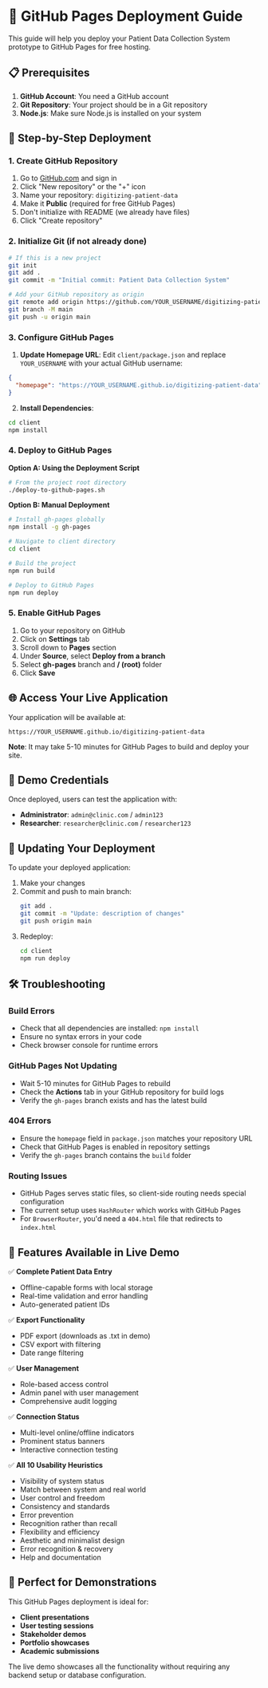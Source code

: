 # 🚀 GitHub Pages Deployment Guide

This guide will help you deploy your Patient Data Collection System prototype to GitHub Pages for free hosting.

## 📋 Prerequisites

1. **GitHub Account**: You need a GitHub account
2. **Git Repository**: Your project should be in a Git repository
3. **Node.js**: Make sure Node.js is installed on your system

## 🔧 Step-by-Step Deployment

### 1. Create GitHub Repository

1. Go to [GitHub.com](https://github.com) and sign in
2. Click "New repository" or the "+" icon
3. Name your repository: `digitizing-patient-data`
4. Make it **Public** (required for free GitHub Pages)
5. Don't initialize with README (we already have files)
6. Click "Create repository"

### 2. Initialize Git (if not already done)

```bash
# If this is a new project
git init
git add .
git commit -m "Initial commit: Patient Data Collection System"

# Add your GitHub repository as origin
git remote add origin https://github.com/YOUR_USERNAME/digitizing-patient-data.git
git branch -M main
git push -u origin main
```

### 3. Configure GitHub Pages

1. **Update Homepage URL**: Edit `client/package.json` and replace `YOUR_USERNAME` with your actual GitHub username:

```json
{
  "homepage": "https://YOUR_USERNAME.github.io/digitizing-patient-data"
}
```

2. **Install Dependencies**: 
```bash
cd client
npm install
```

### 4. Deploy to GitHub Pages

**Option A: Using the Deployment Script**
```bash
# From the project root directory
./deploy-to-github-pages.sh
```

**Option B: Manual Deployment**
```bash
# Install gh-pages globally
npm install -g gh-pages

# Navigate to client directory
cd client

# Build the project
npm run build

# Deploy to GitHub Pages
npm run deploy
```

### 5. Enable GitHub Pages

1. Go to your repository on GitHub
2. Click on **Settings** tab
3. Scroll down to **Pages** section
4. Under **Source**, select **Deploy from a branch**
5. Select **gh-pages** branch and **/ (root)** folder
6. Click **Save**

## 🌐 Access Your Live Application

Your application will be available at:
```
https://YOUR_USERNAME.github.io/digitizing-patient-data
```

**Note**: It may take 5-10 minutes for GitHub Pages to build and deploy your site.

## 🔐 Demo Credentials

Once deployed, users can test the application with:

- **Administrator**: `admin@clinic.com` / `admin123`
- **Researcher**: `researcher@clinic.com` / `researcher123`

## 🔄 Updating Your Deployment

To update your deployed application:

1. Make your changes
2. Commit and push to main branch:
   ```bash
   git add .
   git commit -m "Update: description of changes"
   git push origin main
   ```
3. Redeploy:
   ```bash
   cd client
   npm run deploy
   ```

## 🛠️ Troubleshooting

### Build Errors
- Check that all dependencies are installed: `npm install`
- Ensure no syntax errors in your code
- Check browser console for runtime errors

### GitHub Pages Not Updating
- Wait 5-10 minutes for GitHub Pages to rebuild
- Check the **Actions** tab in your GitHub repository for build logs
- Verify the `gh-pages` branch exists and has the latest build

### 404 Errors
- Ensure the `homepage` field in `package.json` matches your repository URL
- Check that GitHub Pages is enabled in repository settings
- Verify the `gh-pages` branch contains the `build` folder

### Routing Issues
- GitHub Pages serves static files, so client-side routing needs special configuration
- The current setup uses `HashRouter` which works with GitHub Pages
- For `BrowserRouter`, you'd need a `404.html` file that redirects to `index.html`

## 📱 Features Available in Live Demo

✅ **Complete Patient Data Entry**
- Offline-capable forms with local storage
- Real-time validation and error handling
- Auto-generated patient IDs

✅ **Export Functionality**
- PDF export (downloads as .txt in demo)
- CSV export with filtering
- Date range filtering

✅ **User Management**
- Role-based access control
- Admin panel with user management
- Comprehensive audit logging

✅ **Connection Status**
- Multi-level online/offline indicators
- Prominent status banners
- Interactive connection testing

✅ **All 10 Usability Heuristics**
- Visibility of system status
- Match between system and real world
- User control and freedom
- Consistency and standards
- Error prevention
- Recognition rather than recall
- Flexibility and efficiency
- Aesthetic and minimalist design
- Error recognition & recovery
- Help and documentation

## 🎯 Perfect for Demonstrations

This GitHub Pages deployment is ideal for:
- **Client presentations**
- **User testing sessions**
- **Stakeholder demos**
- **Portfolio showcases**
- **Academic submissions**

The live demo showcases all the functionality without requiring any backend setup or database configuration.
